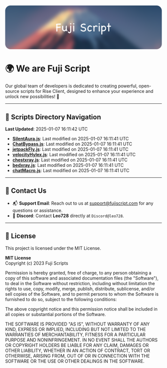 ![Banner](.github/b.webp)

# 🌍 **We are Fuji Script**

Our global team of developers is dedicated to creating powerful, open-source scripts for Rise Client, designed to enhance your experience and unlock new possibilities! 🌟

---
<!-- SCRIPTS_NAVIGATION_START -->
## 📂 **Scripts Directory Navigation**

**Last Updated**: 2025-01-07 16:11:42 UTC

- **[SilentAura.js](scripts/SilentAura.js)**: Last modified on 2025-01-07 16:11:41 UTC
- **[ChatBypass.js](scripts/ChatBypass.js)**: Last modified on 2025-01-07 16:11:41 UTC
- **[jetpackFly.js](scripts/jetpackFly.js)**: Last modified on 2025-01-07 16:11:41 UTC
- **[velocityHylex.js](scripts/velocityHylex.js)**: Last modified on 2025-01-07 16:11:41 UTC
- **[chestxray.js](scripts/chestxray.js)**: Last modified on 2025-01-07 16:11:41 UTC
- **[bedxray.js](scripts/bedxray.js)**: Last modified on 2025-01-07 16:11:41 UTC
- **[chatMacro.js](scripts/chatMacro.js)**: Last modified on 2025-01-07 16:11:41 UTC

<!-- SCRIPTS_NAVIGATION_END -->

---

## 💬 **Contact Us**  
- 📬 **Support Email**: Reach out to us at [support@fujiscript.com](mailto:support@fujiscript.com) for any questions or assistance.  
- 💬 **Discord**: Contact **Leo728** directly at `Discord@leo728`.

---

## 📜 **License**

This project is licensed under the MIT License.  

**MIT License**  
Copyright (c) 2023 Fuji Scripts  

Permission is hereby granted, free of charge, to any person obtaining a copy of this software and associated documentation files (the "Software"), to deal in the Software without restriction, including without limitation the rights to use, copy, modify, merge, publish, distribute, sublicense, and/or sell copies of the Software, and to permit persons to whom the Software is furnished to do so, subject to the following conditions:  

The above copyright notice and this permission notice shall be included in all copies or substantial portions of the Software.  

THE SOFTWARE IS PROVIDED "AS IS", WITHOUT WARRANTY OF ANY KIND, EXPRESS OR IMPLIED, INCLUDING BUT NOT LIMITED TO THE WARRANTIES OF MERCHANTABILITY, FITNESS FOR A PARTICULAR PURPOSE AND NONINFRINGEMENT. IN NO EVENT SHALL THE AUTHORS OR COPYRIGHT HOLDERS BE LIABLE FOR ANY CLAIM, DAMAGES OR OTHER LIABILITY, WHETHER IN AN ACTION OF CONTRACT, TORT OR OTHERWISE, ARISING FROM, OUT OF OR IN CONNECTION WITH THE SOFTWARE OR THE USE OR OTHER DEALINGS IN THE SOFTWARE.  
